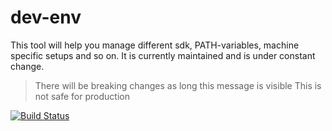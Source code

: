 # dev-env

This tool will help you manage different sdk, PATH-variables, machine specific
setups and so on. It is currently maintained and is under constant change.

> There will be breaking changes as long this message is visible This is not
> safe for production

[![Build Status](https://cloud.drone.io/api/badges/alex-held/io.alexheld.cli.dev-env/status.svg?ref=refs/heads/develop)](https://cloud.drone.io/alex-held/io.alexheld.cli.dev-env)
